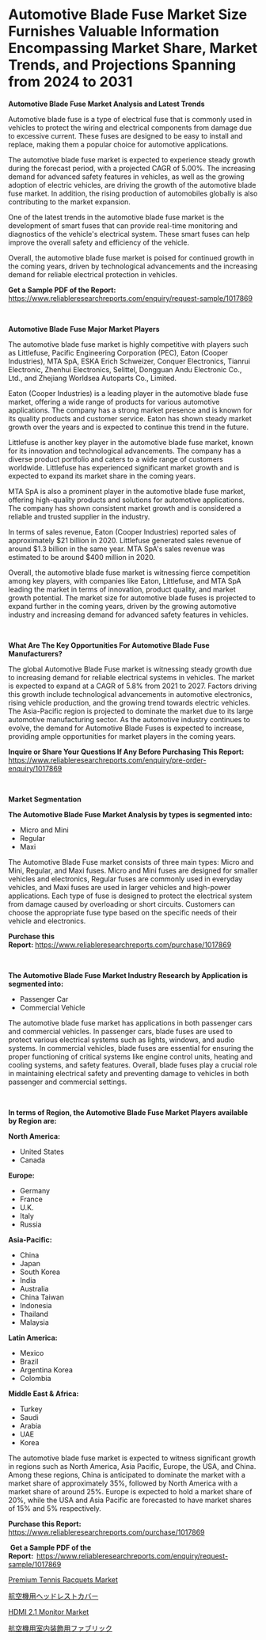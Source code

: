 <p><h1>Automotive Blade Fuse Market Size Furnishes Valuable Information Encompassing Market Share, Market Trends, and Projections Spanning from 2024 to 2031</h1></p><p><strong>Automotive Blade Fuse Market Analysis and Latest Trends</strong></p>
<p><p>Automotive blade fuse is a type of electrical fuse that is commonly used in vehicles to protect the wiring and electrical components from damage due to excessive current. These fuses are designed to be easy to install and replace, making them a popular choice for automotive applications.</p><p>The automotive blade fuse market is expected to experience steady growth during the forecast period, with a projected CAGR of 5.00%. The increasing demand for advanced safety features in vehicles, as well as the growing adoption of electric vehicles, are driving the growth of the automotive blade fuse market. In addition, the rising production of automobiles globally is also contributing to the market expansion.</p><p>One of the latest trends in the automotive blade fuse market is the development of smart fuses that can provide real-time monitoring and diagnostics of the vehicle's electrical system. These smart fuses can help improve the overall safety and efficiency of the vehicle.</p><p>Overall, the automotive blade fuse market is poised for continued growth in the coming years, driven by technological advancements and the increasing demand for reliable electrical protection in vehicles.</p></p>
<p><strong>Get a Sample PDF of the Report:&nbsp;</strong> <a href="https://www.reliableresearchreports.com/enquiry/request-sample/1017869">https://www.reliableresearchreports.com/enquiry/request-sample/1017869</a></p>
<p>&nbsp;</p>
<p><strong>Automotive Blade Fuse Major Market Players</strong></p>
<p><p>The automotive blade fuse market is highly competitive with players such as Littlefuse, Pacific Engineering Corporation (PEC), Eaton (Cooper Industries), MTA SpA, ESKA Erich Schweizer, Conquer Electronics, Tianrui Electronic, Zhenhui Electronics, Selittel, Dongguan Andu Electronic Co., Ltd., and Zhejiang Worldsea Autoparts Co., Limited.</p><p>Eaton (Cooper Industries) is a leading player in the automotive blade fuse market, offering a wide range of products for various automotive applications. The company has a strong market presence and is known for its quality products and customer service. Eaton has shown steady market growth over the years and is expected to continue this trend in the future.</p><p>Littlefuse is another key player in the automotive blade fuse market, known for its innovation and technological advancements. The company has a diverse product portfolio and caters to a wide range of customers worldwide. Littlefuse has experienced significant market growth and is expected to expand its market share in the coming years.</p><p>MTA SpA is also a prominent player in the automotive blade fuse market, offering high-quality products and solutions for automotive applications. The company has shown consistent market growth and is considered a reliable and trusted supplier in the industry.</p><p>In terms of sales revenue, Eaton (Cooper Industries) reported sales of approximately $21 billion in 2020. Littlefuse generated sales revenue of around $1.3 billion in the same year. MTA SpA's sales revenue was estimated to be around $400 million in 2020.</p><p>Overall, the automotive blade fuse market is witnessing fierce competition among key players, with companies like Eaton, Littlefuse, and MTA SpA leading the market in terms of innovation, product quality, and market growth potential. The market size for automotive blade fuses is projected to expand further in the coming years, driven by the growing automotive industry and increasing demand for advanced safety features in vehicles.</p></p>
<p>&nbsp;</p>
<p><strong>What Are The Key Opportunities For Automotive Blade Fuse Manufacturers?</strong></p>
<p><p>The global Automotive Blade Fuse market is witnessing steady growth due to increasing demand for reliable electrical systems in vehicles. The market is expected to expand at a CAGR of 5.8% from 2021 to 2027. Factors driving this growth include technological advancements in automotive electronics, rising vehicle production, and the growing trend towards electric vehicles. The Asia-Pacific region is projected to dominate the market due to its large automotive manufacturing sector. As the automotive industry continues to evolve, the demand for Automotive Blade Fuses is expected to increase, providing ample opportunities for market players in the coming years.</p></p>
<p><strong>Inquire or Share Your Questions If Any Before Purchasing This Report:</strong> <a href="https://www.reliableresearchreports.com/enquiry/pre-order-enquiry/1017869">https://www.reliableresearchreports.com/enquiry/pre-order-enquiry/1017869</a></p>
<p>&nbsp;</p>
<p><strong>Market Segmentation</strong></p>
<p><strong>The Automotive Blade Fuse Market Analysis by types is segmented into:</strong></p>
<p><ul><li>Micro and Mini</li><li>Regular</li><li>Maxi</li></ul></p>
<p><p>The Automotive Blade Fuse market consists of three main types: Micro and Mini, Regular, and Maxi fuses. Micro and Mini fuses are designed for smaller vehicles and electronics, Regular fuses are commonly used in everyday vehicles, and Maxi fuses are used in larger vehicles and high-power applications. Each type of fuse is designed to protect the electrical system from damage caused by overloading or short circuits. Customers can choose the appropriate fuse type based on the specific needs of their vehicle and electronics.</p></p>
<p><strong>Purchase this Report:&nbsp;</strong><a href="https://www.reliableresearchreports.com/purchase/1017869">https://www.reliableresearchreports.com/purchase/1017869</a></p>
<p>&nbsp;</p>
<p><strong>The Automotive Blade Fuse Market Industry Research by Application is segmented into:</strong></p>
<p><ul><li>Passenger Car</li><li>Commercial Vehicle</li></ul></p>
<p><p>The automotive blade fuse market has applications in both passenger cars and commercial vehicles. In passenger cars, blade fuses are used to protect various electrical systems such as lights, windows, and audio systems. In commercial vehicles, blade fuses are essential for ensuring the proper functioning of critical systems like engine control units, heating and cooling systems, and safety features. Overall, blade fuses play a crucial role in maintaining electrical safety and preventing damage to vehicles in both passenger and commercial settings.</p></p>
<p>&nbsp;</p>
<p><strong>In terms of Region, the Automotive Blade Fuse Market Players available by Region are:</strong></p>
<p>
    <p> <strong> North America: </strong>
        <ul>
            <li>United States</li>
            <li>Canada</li>
        </ul>
        </p> 
    <p> <strong> Europe: </strong>
        <ul>
            <li>Germany</li>
            <li>France</li>
            <li>U.K.</li>
            <li>Italy</li>
            <li>Russia</li>
        </ul>
        </p> 
    <p> <strong> Asia-Pacific: </strong>
        <ul>
            <li>China</li>
            <li>Japan</li>
            <li>South Korea</li>
            <li>India</li>
            <li>Australia</li>
            <li>China Taiwan</li>
            <li>Indonesia</li>
            <li>Thailand</li>
            <li>Malaysia</li>
        </ul>
        </p> 
    <p> <strong> Latin America: </strong>
        <ul>
            <li>Mexico</li>
            <li>Brazil</li>
            <li>Argentina Korea</li>
            <li>Colombia</li>
        </ul>
        </p> 
    <p> <strong> Middle East & Africa: </strong>
        <ul>
            <li>Turkey</li>
            <li>Saudi</li>
            <li>Arabia</li>
            <li>UAE</li>
            <li>Korea</li>
        </ul>
    </p>
    </p>
<p><p>The automotive blade fuse market is expected to witness significant growth in regions such as North America, Asia Pacific, Europe, the USA, and China. Among these regions, China is anticipated to dominate the market with a market share of approximately 35%, followed by North America with a market share of around 25%. Europe is expected to hold a market share of 20%, while the USA and Asia Pacific are forecasted to have market shares of 15% and 5% respectively.</p></p>
<p><strong>Purchase this Report: </strong><a href="https://www.reliableresearchreports.com/purchase/1017869">https://www.reliableresearchreports.com/purchase/1017869</a></p>
<p>&nbsp;<strong>Get a Sample PDF of the Report:&nbsp;&nbsp;</strong><a href="https://www.reliableresearchreports.com/enquiry/request-sample/1017869">https://www.reliableresearchreports.com/enquiry/request-sample/1017869</a></p>
<p><strong></strong></p>
<p><p><a href="https://github.com/santosh758595/Market-Research-Report-List-3/blob/main/premium-tennis-racquets-market.md">Premium Tennis Racquets Market</a></p><p><a href="https://github.com/avwofrml53535/Market-Research-Report-List-1/blob/main/15941138086.md">航空機用ヘッドレストカバー</a></p><p><a href="https://github.com/mbisetmhermsr/Market-Research-Report-List-1/blob/main/hdmi-21-monitor-market.md">HDMI 2.1 Monitor Market</a></p><p><a href="https://github.com/RodHoppe07/Market-Research-Report-List-1/blob/main/90389948085.md">航空機用室内装飾用ファブリック</a></p></p>